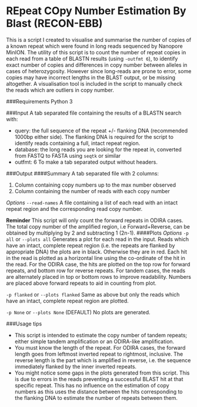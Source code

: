 # REpeat COpy Number Estimation By Blast  (RECON-EBB)

This is a script I created to visualise and summarise the number of copies of a known repeat which were found in long reads sequenced by Nanopore MinION.
The utility of this script is to count the number of repeat copies in each read from a table of BLASTN results (using `-outfmt 6`), to identify exact number of copies and differences in copy number between alleles in cases of heterozygosity. However since long-reads are prone to error, some copies may have incorrect lengths in the BLAST output, or be missing altogether. A visualisation tool is included in the script to manually check the reads which are outliers in copy number.

###Requirements
Python 3

###Input
A tab separated file containing the results of a BLASTN search with:
 -  query:	the full sequence of the repeat +/- flanking DNA (recommended 1000bp either side). The flanking DNA is required for the script to identify reads containing a full, intact repeat region.
 -  database:	the long reads you are looking for the repeat in, converted from FASTQ to FASTA using `seqtk` or similar
 -  outfmt:	6  To make a tab separated output without headers.

###Output
####Summary
A tab separated file with 2 columns:
1. Column containing copy numbers up to the max number observed
2. Column containing the number of reads with each copy number

*Options*
`--read-names`
A file containing a list of each read with an intact repeat region and the corresponding read copy number.


**Reminder**
This script will only count the forward repeats in ODIRA cases. The total copy number of the amplified region, i.e Forward+Reverse, can be obtained by multiplying by 2 and subtracting 1 (2n-1).
####Plots
*Options*
`-p all` or `--plots all`
Generates a plot for each read in the input. Reads which have an intact, complete repeat region (i.e. the repeats are flanked by appropriate DNA) the plots are in black. Otherwise they are in red. 
Each hit in the read is plotted as a horizontal line using the co-ordinate of the hit in the read. For the ODIRA case, the hits are plotted on the top row for forward repeats, and bottom row for reverse repeats. For tandem cases, the reads are alternately placed in top or bottom rows to improve readability.
Numbers are placed above forward repeats to aid in counting from plot.

`-p flanked` or `--plots flanked`
Same as above but only the reads which have an intact, complete repeat region are plotted.

`-p None` or `--plots None` (DEFAULT)
No plots are generated.


###Usage tips
- This script is intended to estimate the copy number of tandem repeats; either simple tandem amplification or an ODIRA-like amplification.
- You must know the length of the repeat. For ODIRA cases, the forward length goes from leftmost inverted repeat to rightmost, inclusive. The reverse length is the part which is amplified in reverse, i.e. the sequence immediately flanked by the inner inverted repeats.
- You might notice some gaps in the plots generated from this script. This is due to errors in the reads preventing a successful BLAST hit at that specific repeat. This has no influence on the estimation of copy numbers as this uses the distance between the hits corresponding to the flanking DNA to estimate the number of repeats between them.
